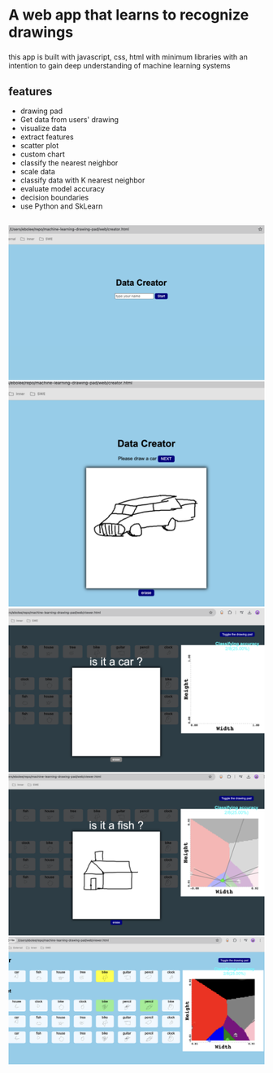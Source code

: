 # A web app that learns to recognize drawings

###

this app is built with javascript, css, html with minimum libraries with an intention to gain deep understanding of machine learning systems

## features

- drawing pad
- Get data from users' drawing
- visualize data
- extract features
- scatter plot
- custom chart
- classify the nearest neighbor
- scale data
- classify data with K nearest neighbor
- evaluate model accuracy
- decision boundaries
- use Python and SkLearn

##

![demo!](demo1.png)
![demo!](demo2.png)
![demo!](demo3.png)
![demo!](demo4.png)
![demo!](demo5.png)
